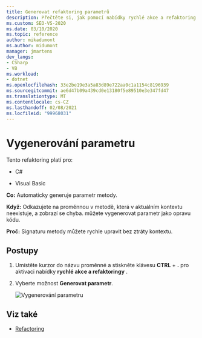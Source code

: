 ```yaml
---
title: Generovat refaktoring parametrů
description: Přečtěte si, jak pomocí nabídky rychlé akce a refaktoring automaticky vygenerovat parametr metody.
ms.custom: SEO-VS-2020
ms.date: 03/10/2020
ms.topic: reference
author: mikadumont
ms.author: midumont
manager: jmartens
dev_langs:
- CSharp
- VB
ms.workload:
- dotnet
ms.openlocfilehash: 33e2be19e3a5a83d89e722aa0c1a1154c8196939
ms.sourcegitcommit: ae6d47b09a439cd0e13180f5e89510e3e347fd47
ms.translationtype: MT
ms.contentlocale: cs-CZ
ms.lasthandoff: 02/08/2021
ms.locfileid: "99968031"
---
```

# <a name="generate-parameter"></a>Vygenerování parametru

Tento refaktoring platí pro:

- C#

- Visual Basic

**Co:** Automaticky generuje parametr metody.

**Když:** Odkazujete na proměnnou v metodě, která v aktuálním kontextu neexistuje, a zobrazí se chyba. můžete vygenerovat parametr jako opravu kódu. 

**Proč:** Signaturu metody můžete rychle upravit bez ztráty kontextu.

## <a name="how-to"></a>Postupy

1. Umístěte kurzor do názvu proměnné a stiskněte klávesu **CTRL** + **.** pro aktivaci nabídky **rychlé akce a refaktoringy** .
1. Vyberte možnost **Generovat parametr**.

   ![Vygenerování parametru](media/generate-parameter.png) 

## <a name="see-also"></a>Viz také

- [Refactoring](../refactoring-in-visual-studio.md)

